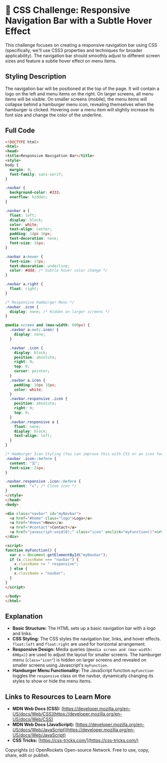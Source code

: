 # 🐞 CSS Challenge: Responsive Navigation Bar with a Subtle Hover Effect


This challenge focuses on creating a responsive navigation bar using CSS (specifically, we'll use CSS3 properties and techniques for broader applicability). The navigation bar should smoothly adjust to different screen sizes and feature a subtle hover effect on menu items.


## Styling Description

The navigation bar will be positioned at the top of the page.  It will contain a logo on the left and menu items on the right.  On larger screens, all menu items will be visible. On smaller screens (mobile), the menu items will collapse behind a hamburger menu icon, revealing themselves when the hamburger is clicked.  Hovering over a menu item will slightly increase its font size and change the color of the underline.


## Full Code

```html
<!DOCTYPE html>
<html>
<head>
<title>Responsive Navigation Bar</title>
<style>
body {
  margin: 0;
  font-family: sans-serif;
}

.navbar {
  background-color: #333;
  overflow: hidden;
}

.navbar a {
  float: left;
  display: block;
  color: white;
  text-align: center;
  padding: 14px 16px;
  text-decoration: none;
  font-size: 16px;
}

.navbar a:hover {
  font-size: 17px;
  text-decoration: underline;
  color: #ddd; /* Subtle hover color change */
}

.navbar a.right {
  float: right;
}

/* Responsive Hamburger Menu */
.navbar .icon {
  display: none; /* Hidden on larger screens */
}

@media screen and (max-width: 600px) {
  .navbar a:not(.icon) {
    display: none;
  }

  .navbar .icon {
    display: block;
    position: absolute;
    right: 0;
    top: 0;
    cursor: pointer;
  }
  .navbar a.icon {
    padding: 10px 16px;
    color: white;
  }
  .navbar.responsive .icon {
    position: absolute;
    right: 0;
    top: 0;
  }
  .navbar.responsive a {
    float: none;
    display: block;
    text-align: left;
  }
}

/* Hamburger Icon Styling (You can improve this with CSS or an icon font) */
.navbar .icon::before {
  content: "☰";
  font-size: 24px;
}

.navbar.responsive .icon::before {
  content: "✕"; /* Close icon */
}
</style>
</head>
<body>

<div class="navbar" id="myNavbar">
  <a href="#home" class="logo">Logo</a>
  <a href="#news">News</a>
  <a href="#contact">Contact</a>
  <a href="javascript:void(0);" class="icon" onclick="myFunction()">&#9776;</a> 
</div>

<script>
function myFunction() {
  var x = document.getElementById("myNavbar");
  if (x.className === "navbar") {
    x.className += " responsive";
  } else {
    x.className = "navbar";
  }
}
</script>

</body>
</html>
```


## Explanation

* **Basic Structure:** The HTML sets up a basic navigation bar with a logo and links.
* **CSS Styling:** The CSS styles the navigation bar, links, and hover effects.  `float:left` and `float:right` are used for horizontal arrangement.
* **Responsive Design:** Media queries (`@media screen and (max-width: 600px)`) are used to adjust the layout for smaller screens.  The hamburger menu (`class="icon"`) is hidden on larger screens and revealed on smaller screens using Javascript's `myFunction`.
* **Hamburger Menu Functionality:** The JavaScript function `myFunction` toggles the `responsive` class on the navbar, dynamically changing its styles to show or hide the menu items.


## Links to Resources to Learn More

* **MDN Web Docs (CSS):** [https://developer.mozilla.org/en-US/docs/Web/CSS](https://developer.mozilla.org/en-US/docs/Web/CSS)
* **MDN Web Docs (JavaScript):** [https://developer.mozilla.org/en-US/docs/Web/JavaScript](https://developer.mozilla.org/en-US/docs/Web/JavaScript)
* **CSS Tricks:** [https://css-tricks.com/](https://css-tricks.com/)


Copyrights (c) OpenRockets Open-source Network. Free to use, copy, share, edit or publish.

